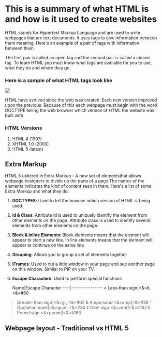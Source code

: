 # This is a summary of what HTML is and how is it used to create websites

HTML stands for Hypertext Markup Language and are used to write webpages that are text documents. It uses tags to give information between them meaning. Here's an example of a pair of tags with information between them. 

The first pair is called an open tag and the second pair is called a closed tag. To learn HTML you must know what tags are available for you to use, what they do and where they go.

### Here is a sample of what HTML tags look like
![](https://upload.wikimedia.org/wikipedia/commons/thumb/a/a6/HTML_source_code_example.svg/968px-HTML_source_code_example.svg.png)

HTML have evolved since the web was created. Each new version improved upon the previous. Because of this each webpage must begin with the word DOCTYPE telling the web browser which version of HTML the website was built with.

### HTML Versions

1. HTML 4 (1997)
1. XHTML 1.0 (2000)
1. HTML 5 (latest)

## Extra Markup

HTML 5 ushered in Extra Markup - A new set of elementsthat allows webpage designers to  divide up the parts of a page.The names of the elements indicates the kind of content seen in them. Here's a list of some Extra Markup and what they do:

1. **DOCTYPES**: Used to tell the browser which version of HTML is being used.
1. **Id & Class**: Attribute id is used to uniquely identify the element from other elements on the page. Attribute class is used to identify several elements from other elements on the page.
1. **Block & Inline Elements**: Block elements means that the element will appear to start a new line. In line elements means that the element will appear to continue on the same line
1. **Grouping**: Allows you to group a set of elements together
1. **IFrames**: Used to cut a little window in your page and see another page on this window. Similar to PIP on your TV.
1. **Escape Characters**: Used to perform special functions

	Name|Escape Character
  ----|----------------
<	Less-than sign|<&>lt, <&>#60
>	Greater-than sign|<&>gt, <&>#62
&	Ampersand	<&>amp|<&>#38
"	Quotation mark|<&>quot, <&>#34
¢	Cent sign	<&>cent|<&>#162
£	Pound sign	<&>pound|<&>#163


## Webpage layout - Traditional vs HTML 5 ##

